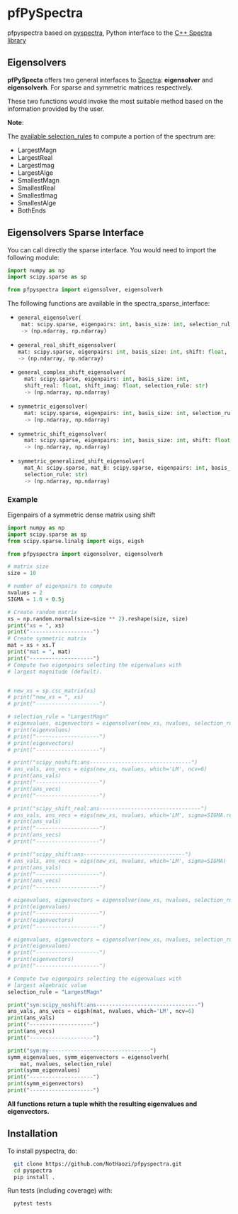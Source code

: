 # pfPySpectra

pfpyspectra based on [pyspectra](https://github.com/NLESC-JCER/pyspectra.git), Python interface to the [C++ Spectra library](https://github.com/yixuan/spectra)

## Eigensolvers
**pfPySpecta** offers two general interfaces to [Spectra](https://github.com/yixuan/spectra): **eigensolver** and **eigensolverh**. For sparse
and symmetric matrices respectively.

These two functions would invoke the most suitable method based on the information provided by the user.

**Note**:

  The [available selection_rules](https://github.com/NLESC-JCER/pyspectra/blob/master/include/Spectra/Util/SelectionRule.h) to compute a portion of the spectrum are:
  *  LargestMagn
  *  LargestReal
  *  LargestImag
  *  LargestAlge
  *  SmallestMagn
  *  SmallestReal
  *  SmallestImag
  *  SmallestAlge
  *  BothEnds

## Eigensolvers Sparse Interface
You can call directly the sparse interface. You would need
to import the following module:
```python
import numpy as np
import scipy.sparse as sp

from pfpyspectra import eigensolver, eigensolverh
```
The following functions are available in the spectra_sparse_interface:
*  ```py
   general_eigensolver(
    mat: scipy.sparse, eigenpairs: int, basis_size: int, selection_rule: str)
    -> (np.ndarray, np.ndarray)
   ```
*  ```py
   general_real_shift_eigensolver(
   mat: scipy.sparse, eigenpairs: int, basis_size: int, shift: float, selection_rule: str)
   -> (np.ndarray, np.ndarray)
   ```
*  ```py
   general_complex_shift_eigensolver(
     mat: scipy.sparse, eigenpairs: int, basis_size: int,
     shift_real: float, shift_imag: float, selection_rule: str)
     -> (np.ndarray, np.ndarray)
   ```
*  ```py
   symmetric_eigensolver(
     mat: scipy.sparse, eigenpairs: int, basis_size: int, selection_rule: str)
     -> (np.ndarray, np.ndarray)
   ```
*  ```py
   symmetric_shift_eigensolver(
     mat: scipy.sparse, eigenpairs: int, basis_size: int, shift: float, selection_rule: str)
     -> (np.ndarray, np.ndarray)
   ```
*  ```py
   symmetric_generalized_shift_eigensolver(
     mat_A: scipy.sparse, mat_B: scipy.sparse, eigenpairs: int, basis_size: int, shift: float,
     selection_rule: str)
     -> (np.ndarray, np.ndarray)
   ```

### Example
Eigenpairs of a symmetric dense matrix using shift
```py
import numpy as np
import scipy.sparse as sp
from scipy.sparse.linalg import eigs, eigsh

from pfpyspectra import eigensolver, eigensolverh

# matrix size
size = 10

# number of eigenpairs to compute
nvalues = 2
SIGMA = 1.0 + 0.5j

# Create random matrix
xs = np.random.normal(size=size ** 2).reshape(size, size)
print("xs = ", xs)
print("--------------------")
# Create symmetric matrix
mat = xs + xs.T
print("mat = ", mat)
print("--------------------")
# Compute two eigenpairs selecting the eigenvalues with
# largest magnitude (default).


# new_xs = sp.csc_matrix(xs)
# print("new_xs = ", xs)
# print("--------------------")

# selection_rule = "LargestMagn"
# eigenvalues, eigenvectors = eigensolver(new_xs, nvalues, selection_rule)
# print(eigenvalues)
# print("--------------------")
# print(eigenvectors)
# print("--------------------")

# print("scipy_noshift:ans--------------------------------")
# ans_vals, ans_vecs = eigs(new_xs, nvalues, which='LM', ncv=6)
# print(ans_vals)
# print("--------------------")
# print(ans_vecs)
# print("--------------------")

# print("scipy_shift_real:ans--------------------------------")
# ans_vals, ans_vecs = eigs(new_xs, nvalues, which='LM', sigma=SIGMA.real)
# print(ans_vals)
# print("--------------------")
# print(ans_vecs)
# print("--------------------")

# print("scipy_shift:ans--------------------------------")
# ans_vals, ans_vecs = eigs(new_xs, nvalues, which='LM', sigma=SIGMA)
# print(ans_vals)
# print("--------------------")
# print(ans_vecs)
# print("--------------------")

# eigenvalues, eigenvectors = eigensolver(new_xs, nvalues, selection_rule, shift=SIGMA.real)
# print(eigenvalues)
# print("--------------------")
# print(eigenvectors)
# print("--------------------")

# eigenvalues, eigenvectors = eigensolver(new_xs, nvalues, selection_rule, shift=SIGMA)
# print(eigenvalues)
# print("--------------------")
# print(eigenvectors)
# print("--------------------")

# Compute two eigenpairs selecting the eigenvalues with
# largest algebraic value
selection_rule = "LargestMagn"

print("sym:scipy_noshift:ans--------------------------------")
ans_vals, ans_vecs = eigsh(mat, nvalues, which='LM', ncv=6)
print(ans_vals)
print("--------------------")
print(ans_vecs)
print("--------------------")

print("sym:my--------------------------------")
symm_eigenvalues, symm_eigenvectors = eigensolverh(
    mat, nvalues, selection_rule)
print(symm_eigenvalues)
print("--------------------")
print(symm_eigenvectors)
print("--------------------")
```

**All functions return a tuple whith the resulting eigenvalues and eigenvectors.**


## Installation
To install pyspectra, do:
```bash
  git clone https://github.com/NotHaozi/pfpyspectra.git
  cd pyspectra
  pip install .
```

Run tests (including coverage) with:

```bash
  pytest tests
```

